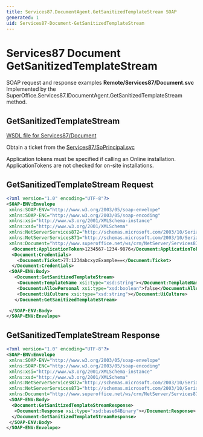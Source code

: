 ```yaml
---
title: Services87.DocumentAgent.GetSanitizedTemplateStream SOAP
generated: 1
uid: Services87-Document-GetSanitizedTemplateStream
---
```


# Services87 Document GetSanitizedTemplateStream

SOAP request and response examples **Remote/Services87/Document.svc**
Implemented by the <see cref="M:SuperOffice.Services87.IDocumentAgent.GetSanitizedTemplateStream">SuperOffice.Services87.IDocumentAgent.GetSanitizedTemplateStream</see> method.

## GetSanitizedTemplateStream

[WSDL file for Services87/Document](../Services87-Document.md)

Obtain a ticket from the [Services87/SoPrincipal.svc](../SoPrincipal/index.md)

Application tokens must be specified if calling an Online installation. ApplicationTokens are not checked for on-site installations.

## GetSanitizedTemplateStream Request

```xml
<?xml version="1.0" encoding="UTF-8"?>
<SOAP-ENV:Envelope
 xmlns:SOAP-ENV="http://www.w3.org/2003/05/soap-envelope"
 xmlns:SOAP-ENC="http://www.w3.org/2003/05/soap-encoding"
 xmlns:xsi="http://www.w3.org/2001/XMLSchema-instance"
 xmlns:xsd="http://www.w3.org/2001/XMLSchema"
 xmlns:NetServerServices872="http://schemas.microsoft.com/2003/10/Serialization/Arrays"
 xmlns:NetServerServices871="http://schemas.microsoft.com/2003/10/Serialization/"
 xmlns:Document="http://www.superoffice.net/ws/crm/NetServer/Services87">
  <Document:ApplicationToken>1234567-1234-9876</Document:ApplicationToken>
  <Document:Credentials>
    <Document:Ticket>7T:1234abcxyzExample==</Document:Ticket>
  </Document:Credentials>
 <SOAP-ENV:Body>
   <Document:GetSanitizedTemplateStream>
    <Document:TemplateName xsi:type="xsd:string"></Document:TemplateName>
    <Document:AllowPersonal xsi:type="xsd:boolean">false</Document:AllowPersonal>
    <Document:UiCulture xsi:type="xsd:string"></Document:UiCulture>
   </Document:GetSanitizedTemplateStream>

 </SOAP-ENV:Body>
</SOAP-ENV:Envelope>

```

## GetSanitizedTemplateStream Response

```xml
<?xml version="1.0" encoding="UTF-8"?>
<SOAP-ENV:Envelope
 xmlns:SOAP-ENV="http://www.w3.org/2003/05/soap-envelope"
 xmlns:SOAP-ENC="http://www.w3.org/2003/05/soap-encoding"
 xmlns:xsi="http://www.w3.org/2001/XMLSchema-instance"
 xmlns:xsd="http://www.w3.org/2001/XMLSchema"
 xmlns:NetServerServices872="http://schemas.microsoft.com/2003/10/Serialization/Arrays"
 xmlns:NetServerServices871="http://schemas.microsoft.com/2003/10/Serialization/"
 xmlns:Document="http://www.superoffice.net/ws/crm/NetServer/Services87">
 <SOAP-ENV:Body>
  <Document:GetSanitizedTemplateStreamResponse>
   <Document:Response xsi:type="xsd:base64Binary"></Document:Response>
  </Document:GetSanitizedTemplateStreamResponse>
 </SOAP-ENV:Body>
</SOAP-ENV:Envelope>

```
